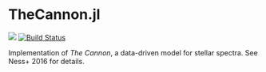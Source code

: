 # TheCannon.jl

[![](https://img.shields.io/badge/docs-stable-blue.svg)](https://ajwheeler.github.io/TheCannon.jl/dev/) 
[![Build Status](https://travis-ci.org/ajwheeler/TheCannon.jl.svg?branch=master)](https://travis-ci.org/ajwheeler/TheCannon.jl)

Implementation of *The Cannon*, a data-driven model for stellar spectra.  See Ness+ 2016 for details.
